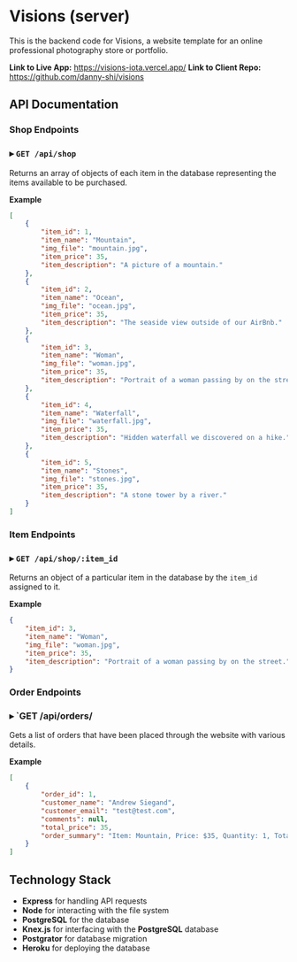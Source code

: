 # Visions (server)

This is the backend code for Visions, a website template for an online professional photography store or portfolio. 

**Link to Live App:** https://visions-iota.vercel.app/
**Link to Client Repo:** https://github.com/danny-shi/visions

## API Documentation
### Shop Endpoints 
### ▸ `GET /api/shop`
Returns an array of objects of each item in the database representing the items available to be purchased. 

**Example**
```JSON
[
    {
        "item_id": 1,
        "item_name": "Mountain",
        "img_file": "mountain.jpg",
        "item_price": 35,
        "item_description": "A picture of a mountain."
    },
    {
        "item_id": 2,
        "item_name": "Ocean",
        "img_file": "ocean.jpg",
        "item_price": 35,
        "item_description": "The seaside view outside of our AirBnb."
    },
    {
        "item_id": 3,
        "item_name": "Woman",
        "img_file": "woman.jpg",
        "item_price": 35,
        "item_description": "Portrait of a woman passing by on the street."
    },
    {
        "item_id": 4,
        "item_name": "Waterfall",
        "img_file": "waterfall.jpg",
        "item_price": 35,
        "item_description": "Hidden waterfall we discovered on a hike."
    },
    {
        "item_id": 5,
        "item_name": "Stones",
        "img_file": "stones.jpg",
        "item_price": 35,
        "item_description": "A stone tower by a river."
    }
]
```

### Item Endpoints
### ▸ `GET /api/shop/:item_id`
Returns an object of a particular item in the database by the `item_id` assigned to it. 

**Example**
```JSON
{
    "item_id": 3,
    "item_name": "Woman",
    "img_file": "woman.jpg",
    "item_price": 35,
    "item_description": "Portrait of a woman passing by on the street."
}
```
### Order Endpoints
### ▸ `GET /api/orders/
Gets a list of orders that have been placed through the website with various details. 

**Example**
```JSON
[
    {
        "order_id": 1,
        "customer_name": "Andrew Siegand",
        "customer_email": "test@test.com",
        "comments": null,
        "total_price": 35,
        "order_summary": "Item: Mountain, Price: $35, Quantity: 1, Total cost: $35"
    }
]
```

## Technology Stack

* **Express** for handling API requests
* **Node** for interacting with the file system
* **PostgreSQL** for the database 
* **Knex.js** for interfacing with the **PostgreSQL** database
* **Postgrator** for database migration
* **Heroku** for deploying the database
